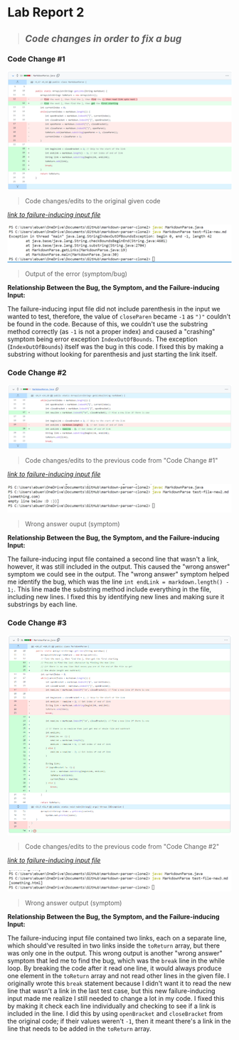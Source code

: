 # **Lab Report 2**
>## *Code changes in order to fix a bug*

### **Code Change #1**
![alt text](code_change_1_(LR2).png)
>Code changes/edits to the original given code

[*link to failure-inducing input file*](https://github.com/KristinEbu/markdown-parser/blob/main/test-file-new.md)

![alt text](output_for_error_(LR2).png)
>Output of the error (symptom/bug)

 **Relationship Between the Bug, the Symptom, and the Failure-inducing Input:**

 The failure-inducing input file did not include parenthesis in the input we wanted to test, therefore, the value of `closeParen` became `-1` as `")"` couldn't be found in the code. Because of this, we couldn't use the substring method correctly (as `-1` is not a proper index) and caused a "crashing" symptom being error exception `IndexOutOfBounds`. The exception (`IndexOutOfBounds`) itself was the bug in this code. I fixed this by making a substring without looking for parenthesis and just starting the link itself.

 ### **Code Change #2**
![alt text](code_change_2_(LR2).png)
>Code changes/edits to the previous code from "Code Change #1"

[*link to failure-inducing input file*](https://github.com/KristinEbu/markdown-parser/blob/main/test-file-new2.md)

![alt text](output_for_error2_(LR2).png)
>Wrong answer ouput (symptom)

 **Relationship Between the Bug, the Symptom, and the Failure-inducing Input:**

The failure-inducing input file contained a second line that wasn't a link, however, it was still included in the output. This caused the "wrong answer" symptom we could see in the output. The "wrong answer" symptom helped me identify the bug, which was the line `int endLink = markdown.length() - 1;`. This line made the substring method include everything in the file, including new lines. I fixed this by identifying new lines and making sure it substrings by each line.

 ### **Code Change #3**
![alt text](code_change_3_(LR2).png)
>Code changes/edits to the previous code from "Code Change #2"

[*link to failure-inducing input file*](https://github.com/KristinEbu/markdown-parser/blob/main/test-file-new3.md)

![alt text](output_for_error3_(LR2).png)
>Wrong answer output (symptom)

 **Relationship Between the Bug, the Symptom, and the Failure-inducing Input:**

The failure-inducing input file contained two links, each on a separate line, which should've resulted in two links inside the `toReturn` array, but there was only one in the output. This wrong output is another "wrong answer" symptom that led me to find the bug, which was the `break` line in the while loop. By breaking the code after it read one line, it would always produce one element in the `toReturn` array and not read other lines in the given file. I originally wrote this `break` statement because I didn't want it to read the new line that wasn't a link in the last test case, but this new failure-inducing input made me realize I still needed to change a lot in my code. I fixed this by making it check each line individually and checking to see if a link is included in the line. I did this by using `openBracket` and `closeBracket` from the original code; if their values weren't `-1`, then it meant there's a link in the line that needs to be added in the `toReturn` array.